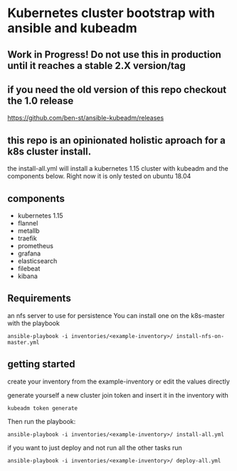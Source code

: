 # Kubernetes cluster bootstrap with ansible and kubeadm

## Work in Progress! Do not use this in production until it reaches a stable 2.X version/tag

## if you need the old version of this repo checkout the 1.0 release

https://github.com/ben-st/ansible-kubeadm/releases

## this repo is an opinionated holistic aproach for a k8s cluster install.

the install-all.yml will install a kubernetes 1.15 cluster with kubeadm and the components below.
Right now it is only tested on ubuntu 18.04

## components

- kubernetes 1.15
- flannel
- metallb
- traefik
- prometheus
- grafana
- elasticsearch
- filebeat
- kibana

## Requirements

an nfs server to use for persistence
You can install one on the k8s-master with the playbook

`ansible-playbook -i inventories/<example-inventory>/ install-nfs-on-master.yml`


## getting started

create your inventory from the example-inventory or edit the values directly

generate yourself a new cluster join token and insert it in the inventory with

`kubeadm token generate`

Then run the playbook:

`ansible-playbook -i inventories/<example-inventory>/ install-all.yml`

if you want to just deploy and not run all the other tasks run

`ansible-playbook -i inventories/<example-inventory>/ deploy-all.yml`
